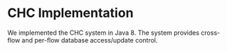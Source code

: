 # CHC Implementation
We implemented the CHC system in Java 8. The system provides cross-flow and per-flow database access/update control.
